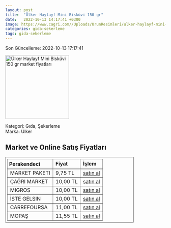 ```yaml
---
layout: post
title:  "Ülker Haylayf Mini Bisküvi 150 gr"
date:   2022-10-13 14:17:41 +0300
image: https://www.cagri.com//Uploads/UrunResimleri/ulker-haylayf-mini-biskuvi-150-gr-2-2ba1.jpg
categories: gida-sekerleme
tags: gida-sekerleme
---
```


Son Güncelleme: 2022-10-13 17:17:41

<img src="https://www.cagri.com//Uploads/UrunResimleri/ulker-haylayf-mini-biskuvi-150-gr-2-2ba1.jpg" width="200" alt="Ülker Haylayf Mini Bisküvi 150 gr market fiyatları" />

Kategori: Gıda, Şekerleme
<br />
Marka: Ülker

<h2>Market ve Online Satış Fiyatları</h2>

<table border="1" style="padding: 5px;width:80%;">
  <tr>
    <td style="padding: 5px;"><strong>Perakendeci</strong></td>
    <td><strong>Fiyat</strong></td>
    <td><strong>İşlem</strong></td>
  </tr>
  <tr>
              <td title="Market Paketi">MARKET PAKETI</td>
              <td>9,75 TL</td>
              <td><a title="Market Paketi" target="_blank" href="https://www.marketpaketi.com.tr/ulker-haylayf-mini-sekerli-biskuvi-150-gr-p-553427">satın al</a></td>
            </tr><tr>
              <td title="Çağrı Market">ÇAĞRI MARKET</td>
              <td>10,00 TL</td>
              <td><a title="Çağrı Market" target="_blank" href="https://www.cagri.com/ulker-haylayf-mini-biskuvi-150-gr-20841">satın al</a></td>
            </tr><tr>
              <td title="Migros">MIGROS</td>
              <td>10,00 TL</td>
              <td><a title="Migros" target="_blank" href="https://www.migros.com.tr/ulker-haylayf-sekerli-mini-biskuvi-150-g-p-6af883">satın al</a></td>
            </tr><tr>
              <td title="İste Gelsin">İSTE GELSIN</td>
              <td>10,00 TL</td>
              <td><a title="İste Gelsin" target="_blank" href="https://www.istegelsin.com/urun/ulker-haylayf-mini-biskuvi-150-gr_PAM1063-AD">satın al</a></td>
            </tr><tr>
              <td title="CarrefourSA">CARREFOURSA</td>
              <td>11,00 TL</td>
              <td><a title="CarrefourSA" target="_blank" href="https://www.carrefoursa.com/haylayf-mini-biskuvi-150-g-x-12-p-30346631">satın al</a></td>
            </tr><tr>
              <td title="Mopaş">MOPAŞ</td>
              <td>11,55 TL</td>
              <td><a title="Mopaş" target="_blank" href="https://www.mopas.com.tr/ulker-haylayf-mini-biskuvi-150-gr/p/859389">satın al</a></td>
            </tr>
</table>
